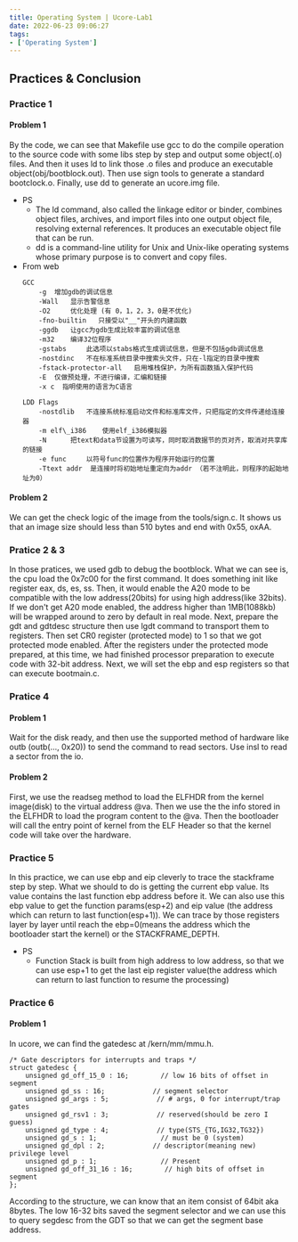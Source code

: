 ```yaml
---
title: Operating System | Ucore-Lab1
date: 2022-06-23 09:06:27
tags:
- ['Operating System']
---
```


## Practices & Conclusion

### Practice 1

#### Problem 1
By the code, we can see that Makefile use gcc to do the compile operation to the source code with some libs step by step and output some object(.o) files. And then it uses ld to link those .o files and produce an executable object(obj/bootblock.out). Then use sign tools to generate a standard bootclock.o. Finally, use dd to generate an ucore.img file.
- PS
    - The ld command, also called the linkage editor or binder, combines object files, archives, and import files into one output object file, resolving external references. It produces an executable object file that can be run.
    - dd is a command-line utility for Unix and Unix-like operating systems whose primary purpose is to convert and copy files.
- From web
    ```
    GCC
        -g  增加gdb的调试信息
        -Wall   显示告警信息
        -O2     优化处理 (有 0，1，2，3，0是不优化)
        -fno-builtin   只接受以"__"开头的内建函数
        -ggdb   让gcc为gdb生成比较丰富的调试信息
        -m32    编译32位程序
        -gstabs     此选项以stabs格式生成调试信息，但是不包括gdb调试信息
        -nostdinc   不在标准系统目录中搜索头文件，只在-l指定的目录中搜索
        -fstack-protector-all   启用堆栈保护，为所有函数插入保护代码
        -E  仅做预处理，不进行编译，汇编和链接
        -x c  指明使用的语言为C语言

    LDD Flags
        -nostdlib   不连接系统标准启动文件和标准库文件，只把指定的文件传递给连接器
        -m elf\_i386    使用elf_i386模拟器
        -N      把text和data节设置为可读写，同时取消数据节的页对齐，取消对共享库的链接
        -e func     以符号func的位置作为程序开始运行的位置
        -Ttext addr  是连接时将初始地址重定向为addr （若不注明此，则程序的起始地址为0）

    ```

#### Problem 2
We can get the check logic of the image from the tools/sign.c. It shows us that an image size should less than 510 bytes and end with 0x55, oxAA.

### Pratice 2 & 3
In those pratices, we used gdb to debug the bootblock. What we can see is, the cpu load the 0x7c00 for the first command. It does something init like register eax, ds, es, ss. Then, it would enable the A20 mode to be compatible with the low address(20bits) for using high address(like 32bits). If we don't get A20 mode enabled, the address higher than 1MB(1088kb) will be wrapped around to zero by default in real mode. Next, prepare the gdt and gdtdesc structure then use lgdt command to transport them to registers. Then set CR0 register (protected mode) to 1 so that we got protected mode enabled. After the registers under the protected mode prepared, at this time, we had finished processor preparation to execute code with 32-bit address. Next, we will set the ebp and esp registers so that can execute bootmain.c.

### Pratice 4

#### Problem 1
Wait for the disk ready, and then use the supported method of hardware like outb (outb(..., 0x20)) to send the command to read sectors. Use insl to read a sector from the io.

#### Problem 2
First, we use the readseg method to load the ELFHDR from the kernel image(disk) to the virtual address @va. Then we use the the info stored in the ELFHDR to load the program content to the @va. Then the bootloader will call the entry point of kernel from the ELF Header so that the kernel code will take over the hardware.

### Practice 5
In this practice, we can use ebp and eip cleverly to trace the stackframe step by step. What we should to do is getting the current ebp value. Its value contains the last function ebp address before it. We can also use this ebp value to get the function params(esp+2) and eip value (the address which can return to last function(esp+1)). We can trace by those registers layer by layer until reach the ebp=0(means the address which the bootloader start the kernel) or the STACKFRAME_DEPTH.
- PS
    - Function Stack is built from high address to low address, so that we can use esp+1 to get the last eip register value(the address which can return to last function to resume the processing)

### Practice 6

#### Problem 1
In ucore, we can find the gatedesc at /kern/mm/mmu.h.
```
/* Gate descriptors for interrupts and traps */
struct gatedesc {
    unsigned gd_off_15_0 : 16;        // low 16 bits of offset in segment
    unsigned gd_ss : 16;            // segment selector
    unsigned gd_args : 5;            // # args, 0 for interrupt/trap gates
    unsigned gd_rsv1 : 3;            // reserved(should be zero I guess)
    unsigned gd_type : 4;            // type(STS_{TG,IG32,TG32})
    unsigned gd_s : 1;                // must be 0 (system)
    unsigned gd_dpl : 2;            // descriptor(meaning new) privilege level
    unsigned gd_p : 1;                // Present
    unsigned gd_off_31_16 : 16;        // high bits of offset in segment
};
```
According to the structure, we can know that an item consist of 64bit aka 8bytes.
The low 16-32 bits saved the segment selector and we can use this to query segdesc from the GDT so that we can get the segment base address.
